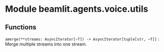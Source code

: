 Module beamlit.agents.voice.utils
=================================

Functions
---------

`amerge(**streams: AsyncIterator[~T]) ‑> AsyncIterator[tuple[str, ~T]]`
:   Merge multiple streams into one stream.